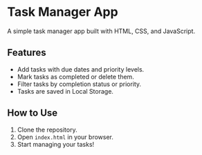 # Task Manager App

A simple task manager app built with HTML, CSS, and JavaScript.

## Features

- Add tasks with due dates and priority levels.
- Mark tasks as completed or delete them.
- Filter tasks by completion status or priority.
- Tasks are saved in Local Storage.

## How to Use

1. Clone the repository.
2. Open `index.html` in your browser.
3. Start managing your tasks!
